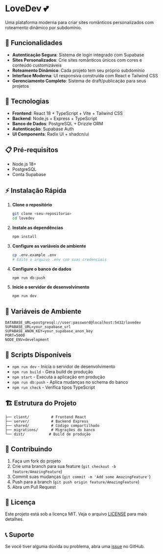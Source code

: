 # LoveDev 💕

Uma plataforma moderna para criar sites românticos personalizados com roteamento dinâmico por subdomínio.

## 🌟 Funcionalidades

- **Autenticação Segura**: Sistema de login integrado com Supabase
- **Sites Personalizados**: Crie sites românticos únicos com cores e conteúdo customizáveis  
- **Roteamento Dinâmico**: Cada projeto tem seu próprio subdomínio
- **Interface Moderna**: UI responsiva construída com React e Tailwind CSS
- **Gerenciamento Completo**: Sistema de draft/publicação para seus projetos

## 🚀 Tecnologias

- **Frontend**: React 18 + TypeScript + Vite + Tailwind CSS
- **Backend**: Node.js + Express + TypeScript  
- **Banco de Dados**: PostgreSQL + Drizzle ORM
- **Autenticação**: Supabase Auth
- **UI Components**: Radix UI + shadcn/ui

## 📋 Pré-requisitos

- Node.js 18+ 
- PostgreSQL
- Conta Supabase

## ⚡ Instalação Rápida

1. **Clone o repositório**
   ```bash
   git clone <seu-repositorio>
   cd lovedev
   ```

2. **Instale as dependências**
   ```bash
   npm install
   ```

3. **Configure as variáveis de ambiente**
   ```bash
   cp .env.example .env
   # Edite o arquivo .env com suas credenciais
   ```

4. **Configure o banco de dados**
   ```bash
   npm run db:push
   ```

5. **Inicie o servidor de desenvolvimento**
   ```bash
   npm run dev
   ```

## 🔧 Variáveis de Ambiente

```env
DATABASE_URL=postgresql://user:password@localhost:5432/lovedev
SUPABASE_URL=your_supabase_url
SUPABASE_ANON_KEY=your_supabase_anon_key
PORT=5000
NODE_ENV=development
```

## 📖 Scripts Disponíveis

- `npm run dev` - Inicia o servidor de desenvolvimento
- `npm run build` - Gera build de produção
- `npm start` - Executa a aplicação em produção
- `npm run db:push` - Aplica mudanças no schema do banco
- `npm run check` - Verifica tipos TypeScript

## 🏗️ Estrutura do Projeto

```
├── client/          # Frontend React
├── server/          # Backend Express  
├── shared/          # Código compartilhado
├── migrations/      # Migrações do banco
└── dist/           # Build de produção
```

## 🤝 Contribuindo

1. Faça um fork do projeto
2. Crie uma branch para sua feature (`git checkout -b feature/AmazingFeature`)
3. Commit suas mudanças (`git commit -m 'Add some AmazingFeature'`)
4. Push para a branch (`git push origin feature/AmazingFeature`)
5. Abra um Pull Request

## 📄 Licença

Este projeto está sob a licença MIT. Veja o arquivo [LICENSE](LICENSE) para mais detalhes.

## 📞 Suporte

Se você tiver alguma dúvida ou problema, abra uma [issue](../../issues) no GitHub.
